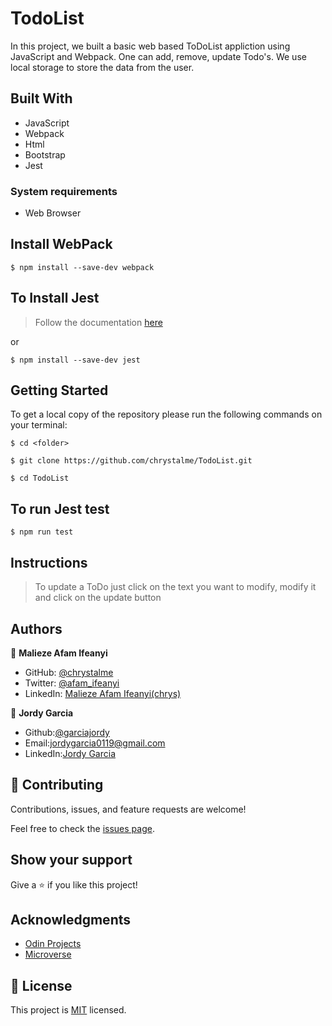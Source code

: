 # TodoList

In this project, we built a basic web based ToDoList appliction using JavaScript and Webpack. One can add, remove, update Todo's. We use local storage to store the data from the user.

## Built With

- JavaScript
- Webpack
- Html
- Bootstrap
- Jest

### System requirements

- Web Browser

## Install WebPack

```
$ npm install --save-dev webpack
```
## To Install Jest
> Follow the documentation [here](https://jestjs.io/docs/getting-started)

or 

```
$ npm install --save-dev jest
```

## Getting Started

To get a local copy of the repository please run the following commands on your terminal:

```
$ cd <folder>
```

```
$ git clone https://github.com/chrystalme/TodoList.git
```

```
$ cd TodoList
```

## To run Jest test

```
$ npm run test
```

## Instructions

> To update a ToDo just click on the text you want to modify, modify it and click on the update button

## Authors

👤 **Malieze Afam Ifeanyi**

- GitHub: [@chrystalme](https://github.com/chrystalme)
- Twitter: [@afam_ifeanyi](https://twitter.com/afam_ifeanyi)
- LinkedIn: [Malieze Afam Ifeanyi(chrys)](https://linkedin.com/in/afam-chrys)

👤 **Jordy Garcia**

- Github:[@garciajordy](https://github.com/garciajordy)
- Email:[jordygarcia0119@gmail.com](https://mail.google.com/mail/?view=cm&source=mailto&to=jordygarcia0119@gmail.com)
- LinkedIn:[Jordy Garcia](https://www.linkedin.com/in/jordy-garcia-675849206/)

## 🤝 Contributing

Contributions, issues, and feature requests are welcome!

Feel free to check the [issues page](https://github.com/chrystalme/TodoList/issues).

## Show your support

Give a ⭐️ if you like this project!

## Acknowledgments

- [Odin Projects](https://www.theodinproject.com/courses/)
- [Microverse](https://microverse.com)

## 📝 License

This project is [MIT](https://mit-license.org/) licensed.
